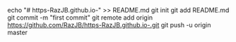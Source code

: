 echo "# https-RazJB.github.io-" >> README.md
git init
git add README.md
git commit -m "first commit"
git remote add origin https://github.com/RazJB/https-RazJB.github.io-.git
git push -u origin master
                
